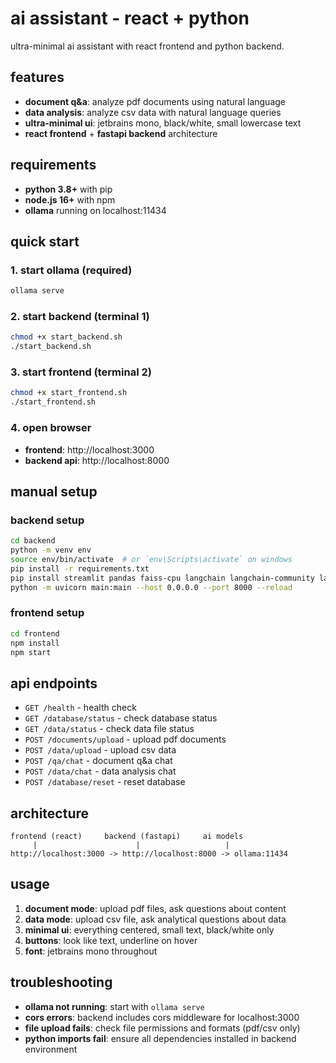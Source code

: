 # ai assistant - react + python

ultra-minimal ai assistant with react frontend and python backend.

## features

- **document q&a**: analyze pdf documents using natural language
- **data analysis**: analyze csv data with natural language queries
- **ultra-minimal ui**: jetbrains mono, black/white, small lowercase text
- **react frontend** + **fastapi backend** architecture

## requirements

- **python 3.8+** with pip
- **node.js 16+** with npm
- **ollama** running on localhost:11434

## quick start

### 1. start ollama (required)
```bash
ollama serve
```

### 2. start backend (terminal 1)
```bash
chmod +x start_backend.sh
./start_backend.sh
```

### 3. start frontend (terminal 2)
```bash
chmod +x start_frontend.sh
./start_frontend.sh
```

### 4. open browser
- **frontend**: http://localhost:3000
- **backend api**: http://localhost:8000

## manual setup

### backend setup
```bash
cd backend
python -m venv env
source env/bin/activate  # or `env\Scripts\activate` on windows
pip install -r requirements.txt
pip install streamlit pandas faiss-cpu langchain langchain-community langchain-nomic
python -m uvicorn main:main --host 0.0.0.0 --port 8000 --reload
```

### frontend setup
```bash
cd frontend
npm install
npm start
```

## api endpoints

- `GET /health` - health check
- `GET /database/status` - check database status
- `GET /data/status` - check data file status
- `POST /documents/upload` - upload pdf documents
- `POST /data/upload` - upload csv data
- `POST /qa/chat` - document q&a chat
- `POST /data/chat` - data analysis chat
- `POST /database/reset` - reset database

## architecture

```
frontend (react)     backend (fastapi)     ai models
     |                      |                   |
http://localhost:3000 -> http://localhost:8000 -> ollama:11434
```

## usage

1. **document mode**: upload pdf files, ask questions about content
2. **data mode**: upload csv file, ask analytical questions about data
3. **minimal ui**: everything centered, small text, black/white only
4. **buttons**: look like text, underline on hover
5. **font**: jetbrains mono throughout

## troubleshooting

- **ollama not running**: start with `ollama serve`
- **cors errors**: backend includes cors middleware for localhost:3000
- **file upload fails**: check file permissions and formats (pdf/csv only)
- **python imports fail**: ensure all dependencies installed in backend environment